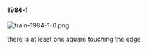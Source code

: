 #### 1984-1
![train-1984-1-0.png](https://github.com/lil-lab/nlvr/raw/master/nlvr/train/images/7/train-1984-1-0.png "train-1984-1-0.png")

there is at least one square touching the edge